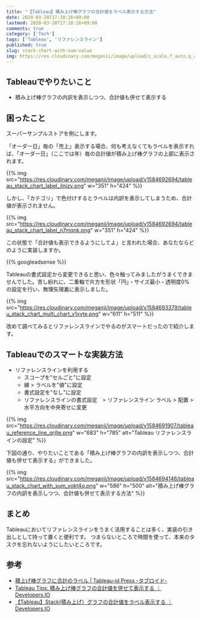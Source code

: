 ```yaml
---
title: "【Tableau】積み上げ棒グラフの合計値をラベル表示する方法"
date: 2020-03-20T17:10:26+09:00
lastmod: 2020-03-20T17:10:26+09:00
comments: true
category: ['Tech']
tags: ['Tableau', 'リファレンスライン']
published: true
slug: stack-chart-with-sum-value
img: https://res.cloudinary.com/meganii/image/upload/c_scale,f_auto,q_auto,w_75/v1579905055/thumb_tableau_czhjxd.png
---
```


## Tableauでやりたいこと

- 積み上げ棒グラフの内訳を表示しつつ、合計値も併せて表示する


## 困ったこと

スーパーサンプルストアを例にします。

「オーダー日」毎の「売上」表示する場合、何も考えなくてもラベルを表示すれば、「オーダー日」（ここでは年）毎の合計値が積み上げ棒グラフの上部に表示されます。

{{% img src="https://res.cloudinary.com/meganii/image/upload/v1584692694/tableau_stack_chart_label_jlnjzv.png" w="351" h="424" %}}


しかし、「カテゴリ」で色付けするとラベルは内訳を表示してしまうため、合計値が表示されません。


{{% img src="https://res.cloudinary.com/meganii/image/upload/v1584692694/tableau_stack_chart_label_n7mqnk.png" w="351" h="424" %}}



この状態で「合計値も表示できるようにしてよ」と言われた場合、あなたならどのように実装しますか。


<!--more-->
{{% googleadsense %}}



Tableauの書式設定から変更できると思い、色々触ってみましたがうまくできませんでした。苦し紛れに、二重軸で片方を形状「円」・サイズ最小・透明度0%の設定を行い、無理矢理裏に表示しました。


{{% img src="https://res.cloudinary.com/meganii/image/upload/v1584693379/tableu_stack_chart_multi_chart_y1xyte.png" w="611" h="511" %}}

改めて調べてみるとリファレンスラインでやるのがスマートだったので紹介します。


## Tableauでのスマートな実装方法

- リファレンスラインを利用する
    - スコープを"セルごと"に設定
    - 線 > ラベルを"値"に設定
    - 書式設定を"なし"に設定
    - リファレンスラインの書式設定　> リファレンスライン ラベル > 配置 > 水平方向を中央寄せに変更


{{% img src="https://res.cloudinary.com/meganii/image/upload/v1584691907/tableau_reference_line_qrjlle.png" w="683" h="785" alt="Tableau リファレンスラインの設定" %}}


下図の通り、やりたいことである「積み上げ棒グラフの内訳を表示しつつ、合計値も併せて表示する」ができました。

{{% img src="https://res.cloudinary.com/meganii/image/upload/v1584694146/tableau_stack_chart_with_sum_yokt4q.png" w="586" h="500" alt="積み上げ棒グラフの内訳を表示しつつ、合計値も併せて表示する方法" %}}

## まとめ

Tableauにおいてリファレンスラインをうまく活用することは多く、実装の引き出しとして持って置くと便利です。
つまらないところで時間を使って、本来のタスクを忘れないようにしたいところです。


## 参考

- [積上げ棒グラフに合計のラベル \| Tableau\-id Press \-タブロイド\-](https://blog.truestar.co.jp/tableau/20190327/3119/)
- [Tableau Tips: 積み上げ棒グラフの合計値を併せて表示する ｜ Developers\.IO](https://dev.classmethod.jp/business/business-analytics/how-to-label-total-value-on-stackbar-chart/)
- [【Tableau】Stack\(積み上げ）グラフの合計値をラベル表示する ｜ Developers\.IO](https://dev.classmethod.jp/business/business-analytics/tableau-stack-graph-labeling-tips/)

